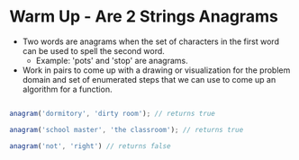 # Warm Up - Are 2 Strings Anagrams

- Two words are anagrams when the set of characters in the first word can be used to spell the second word.
  - Example: 'pots' and 'stop' are anagrams.
- Work in pairs to come up with a drawing or visualization for the problem domain and set of enumerated steps that we can use to come up an algorithm for a function.

```javascript

anagram('dormitory', 'dirty room'); // returns true

anagram('school master', 'the classroom'); // returns true

anagram('not', 'right') // returns false

```
